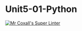 # Unit5-01-Python
[![Mr Coxall's Super Linter](https://github.com/ICS3UC-Programming-ChanellaK/Unit5-01-Python/workflows/Mr%20Coxall's%20Super%20Linter/badge.svg)](https://github.com/ICS3UC-Programming-ChanellaK/Unit5-01-Python/actions/)
